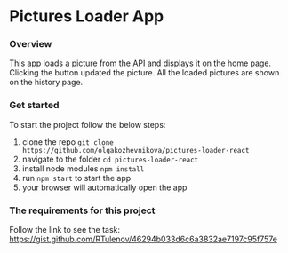 # Pictures Loader App

### Overview 

This app loads a picture from the API and displays it on the home page. Clicking the button updated the picture. All the loaded pictures are shown on the history page.

### Get started

To start the project follow the below steps:

1. clone the repo `git clone https://github.com/olgakozhevnikova/pictures-loader-react`
2. navigate to the folder `cd pictures-loader-react`
3. install node modules `npm install`
4. run `npm start` to start the app
5. your browser will automatically open the app

### The requirements for this project

Follow the link to see the task: https://gist.github.com/RTulenov/46294b033d6c6a3832ae7197c95f757e